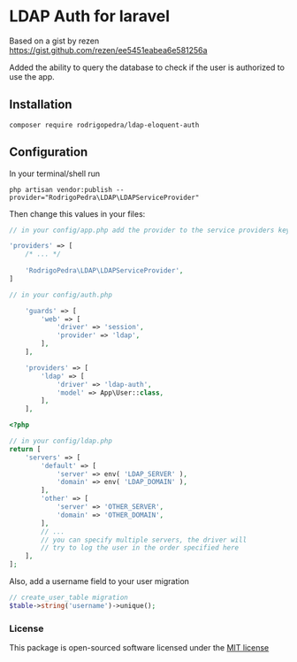 # LDAP Auth for laravel

Based on a gist by rezen https://gist.github.com/rezen/ee5451eabea6e581256a

Added the ability to query the database to check if the user is authorized to use the app.

## Installation

```
composer require rodrigopedra/ldap-eloquent-auth
```

## Configuration

In your terminal/shell run

```
php artisan vendor:publish --provider="RodrigoPedra\LDAP\LDAPServiceProvider"
```

Then change this values in your files:

```php
// in your config/app.php add the provider to the service providers key

'providers' => [
    /* ... */
    
    'RodrigoPedra\LDAP\LDAPServiceProvider',
]
```

```php
// in your config/auth.php

    'guards' => [
        'web' => [
            'driver' => 'session',
            'provider' => 'ldap',
        ],
    ],

    'providers' => [
        'ldap' => [
            'driver' => 'ldap-auth',
            'model' => App\User::class,
        ],
    ],

```

```php
<?php

// in your config/ldap.php
return [
    'servers' => [
        'default' => [
            'server' => env( 'LDAP_SERVER' ),
            'domain' => env( 'LDAP_DOMAIN' ),
        ],
        'other' => [
            'server' => 'OTHER_SERVER',
            'domain' => 'OTHER_DOMAIN',
        ], 
        // ...
        // you can specify multiple servers, the driver will   
        // try to log the user in the order specified here
    ],
];
```

Also, add a username field to your user migration

```php
// create_user_table migration
$table->string('username')->unique();
```

### License

This package is open-sourced software licensed under the [MIT license](LICENSE.md)
